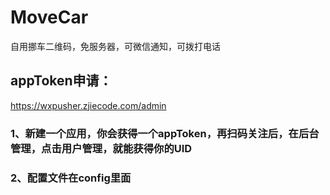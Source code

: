 # MoveCar
 自用挪车二维码，免服务器，可微信通知，可拨打电话
 
## appToken申请：
https://wxpusher.zjiecode.com/admin

### 1、新建一个应用，你会获得一个appToken，再扫码关注后，在后台管理，点击用户管理，就能获得你的UID

### 2、配置文件在config里面
